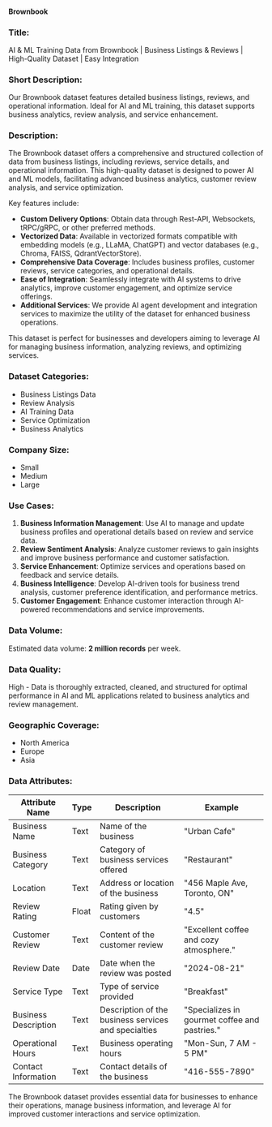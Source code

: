 #### Brownbook

### Title:
AI & ML Training Data from Brownbook | Business Listings & Reviews | High-Quality Dataset | Easy Integration

### Short Description:
Our Brownbook dataset features detailed business listings, reviews, and operational information. Ideal for AI and ML training, this dataset supports business analytics, review analysis, and service enhancement.

### Description:
The Brownbook dataset offers a comprehensive and structured collection of data from business listings, including reviews, service details, and operational information. This high-quality dataset is designed to power AI and ML models, facilitating advanced business analytics, customer review analysis, and service optimization.

Key features include:
- **Custom Delivery Options**: Obtain data through Rest-API, Websockets, tRPC/gRPC, or other preferred methods.
- **Vectorized Data**: Available in vectorized formats compatible with embedding models (e.g., LLaMA, ChatGPT) and vector databases (e.g., Chroma, FAISS, QdrantVectorStore).
- **Comprehensive Data Coverage**: Includes business profiles, customer reviews, service categories, and operational details.
- **Ease of Integration**: Seamlessly integrate with AI systems to drive analytics, improve customer engagement, and optimize service offerings.
- **Additional Services**: We provide AI agent development and integration services to maximize the utility of the dataset for enhanced business operations.

This dataset is perfect for businesses and developers aiming to leverage AI for managing business information, analyzing reviews, and optimizing services.

### Dataset Categories:
- Business Listings Data
- Review Analysis
- AI Training Data
- Service Optimization
- Business Analytics

### Company Size:
- Small
- Medium
- Large

### Use Cases:
1. **Business Information Management**: Use AI to manage and update business profiles and operational details based on review and service data.
2. **Review Sentiment Analysis**: Analyze customer reviews to gain insights and improve business performance and customer satisfaction.
3. **Service Enhancement**: Optimize services and operations based on feedback and service details.
4. **Business Intelligence**: Develop AI-driven tools for business trend analysis, customer preference identification, and performance metrics.
5. **Customer Engagement**: Enhance customer interaction through AI-powered recommendations and service improvements.

### Data Volume:
Estimated data volume: **2 million records** per week.

### Data Quality:
High - Data is thoroughly extracted, cleaned, and structured for optimal performance in AI and ML applications related to business analytics and review management.

### Geographic Coverage:
- North America
- Europe
- Asia

### Data Attributes:

| Attribute Name         | Type    | Description                                         | Example                               |
|------------------------|---------|-----------------------------------------------------|---------------------------------------|
| Business Name          | Text    | Name of the business                                | "Urban Cafe"                          |
| Business Category      | Text    | Category of business services offered               | "Restaurant"                          |
| Location               | Text    | Address or location of the business                 | "456 Maple Ave, Toronto, ON"          |
| Review Rating          | Float   | Rating given by customers                           | "4.5"                                 |
| Customer Review        | Text    | Content of the customer review                      | "Excellent coffee and cozy atmosphere." |
| Review Date            | Date    | Date when the review was posted                     | "2024-08-21"                           |
| Service Type           | Text    | Type of service provided                            | "Breakfast"                           |
| Business Description   | Text    | Description of the business services and specialties | "Specializes in gourmet coffee and pastries." |
| Operational Hours      | Text    | Business operating hours                            | "Mon-Sun, 7 AM - 5 PM"                 |
| Contact Information    | Text    | Contact details of the business                     | "416-555-7890"                         |

The Brownbook dataset provides essential data for businesses to enhance their operations, manage business information, and leverage AI for improved customer interactions and service optimization.
